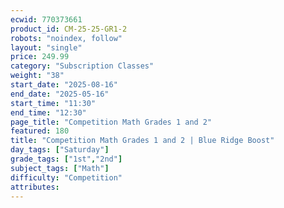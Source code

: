 ```yaml
---
ecwid: 770373661
product_id: CM-25-25-GR1-2
robots: "noindex, follow"
layout: "single"
price: 249.99
category: "Subscription Classes"
weight: "38"
start_date: "2025-08-16"
end_date: "2025-05-16"
start_time: "11:30"
end_time: "12:30"
page_title: "Competition Math Grades 1 and 2"
featured: 180
title: "Competition Math Grades 1 and 2 | Blue Ridge Boost"
day_tags: ["Saturday"]
grade_tags: ["1st","2nd"]
subject_tags: ["Math"]
difficulty: "Competition"
attributes:
---
```

